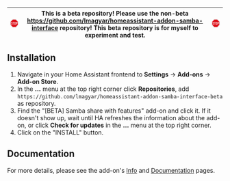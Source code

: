 
| <img src="https://github.com/lmagyar/homeassistant-addon-samba-interface-beta/raw/master/images/stop_sign.png" title="Stop"> | This is a beta repository! Please use the non-beta https://github.com/lmagyar/homeassistant-addon-samba-interface repository! This beta repository is for myself to experiment and test. | <img src="https://github.com/lmagyar/homeassistant-addon-samba-interface-beta/raw/master/images/stop_sign.png" title="Stop"> |
| --- | --- | --- |

## Installation

1. Navigate in your Home Assistant frontend to **Settings** -> **Add-ons** ->
   **Add-on Store**.
1. In the **...** menu at the top right corner click **Repositories**, add
   `https://github.com/lmagyar/homeassistant-addon-samba-interface-beta` as
   repository.
1. Find the "[BETA] Samba share with features" add-on and click it. If it
   doesn't show up, wait until HA refreshes the information about the add-on, or
   click **Check for updates** in the **...** menu at the top right corner.
1. Click on the "INSTALL" button.

## Documentation

For more details, please see the add-on's [Info][Info] and
[Documentation][Documentation] pages.

[Info]: https://github.com/lmagyar/homeassistant-addon-samba-interface-beta/blob/master/samba/README.md
[Documentation]: https://github.com/lmagyar/homeassistant-addon-samba-interface-beta/blob/master/samba/DOCS.md
